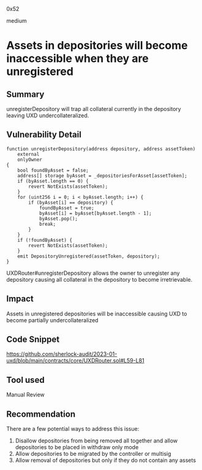 0x52

medium

# Assets in depositories will become inaccessible when they are unregistered

## Summary

unregisterDepository will trap all collateral currently in the depository leaving UXD undercollateralized. 

## Vulnerability Detail

    function unregisterDepository(address depository, address assetToken)
        external
        onlyOwner
    {
        bool foundByAsset = false;
        address[] storage byAsset = _depositoriesForAsset[assetToken];
        if (byAsset.length == 0) {
            revert NotExists(assetToken);
        }
        for (uint256 i = 0; i < byAsset.length; i++) {
            if (byAsset[i] == depository) {
                foundByAsset = true;
                byAsset[i] = byAsset[byAsset.length - 1];
                byAsset.pop();
                break;
            }
        }
        if (!foundByAsset) {
            revert NotExists(assetToken);
        }
        emit DepositoryUnregistered(assetToken, depository);
    }

UXDRouter#unregisterDepository allows the owner to unregister any depository causing all collateral in the depository to become irretrievable.

## Impact

Assets in unregistered depositories will be inaccessible causing UXD to become partially undercollateralized

## Code Snippet

https://github.com/sherlock-audit/2023-01-uxd/blob/main/contracts/core/UXDRouter.sol#L59-L81

## Tool used

Manual Review

## Recommendation

There are a few potential ways to address this issue:
1) Disallow depositories from being removed all together and allow depositories to be placed in withdraw only mode
2) Allow depositories to be migrated by the controller or multisig
3) Allow removal of depositories but only if they do not contain any assets